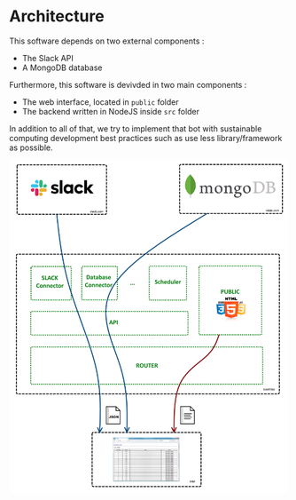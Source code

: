 # Architecture

This software depends on two external components :
- The Slack API
- A MongoDB database

Furthermore, this software is devivded in two main components :
- The web interface, located in `public` folder
- The backend written in NodeJS inside `src` folder

In addition to all of that, we try to implement that bot with sustainable computing development best practices such as use less library/framework as possible.

![Image of Architecture](architecture.png)